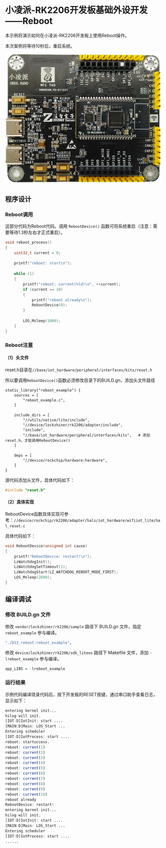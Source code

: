 # 小凌派-RK2206开发板基础外设开发——Reboot

本示例将演示如何在小凌派-RK2206开发板上使用Reboot操作。

本次案例将等待10秒后，重启系统。

![小凌派-RK2206](/vendor/lockzhiner/rk2206/docs/figures/lockzhiner-rk2206.jpg)

## 程序设计

### Reboot调用

这部分代码为Reboot代码。调用 `RebootDevice()` 函数可将系统重启（注意：需要等待1.3秒左右才正式重启）。

```c
void reboot_process()
{
    uint32_t current = 0;
    
    printf("reboot: start\n");

    while (1)
    {
        printf("reboot: current(%ld)\n", ++current);
        if (current == 10)
        {
            printf("reboot already\n");
            RebootDevice(0);
        }
        
        LOS_Msleep(1000);
    }
}
```

### Reboot注意

#### （1）头文件

reset.h目录在`//base/iot_hardware/peripheral/interfaces/kits/reset.h`

所以要调用`RebootDevice()`函数必须修改目录下的BUILD.gn，添加头文件路径

```
static_library("reboot_example") {
    sources = [
        "reboot_example.c",
    ]

    include_dirs = [
        "//utils/native/lite/include",
        "//device/lockzhiner/rk2206/adapter/include",
        "include",
        "//base/iot_hardware/peripheral/interfaces/kits",	# 添加reset.h，才能调用RebootDevice()
    ]

    deps = [
        "//device/rockchip/hardware:hardware",
    ]
}
```

源代码添加头文件，具体代码如下：

```c
#include "reset.h"
```

#### （2）具体实现

RebootDevice函数具体实现可参考：`//device/rockchip/rk2206/adapter/hals/iot_hardware/wifiiot_lite/hal_reset.c`

具体代码如下：

```c
void RebootDevice(unsigned int cause)
{
    printf("RebootDevice: restart!\n");
    LzWatchdogInit();
    LzWatchdogSetTimeout(1);
    LzWatchdogStart(LZ_WATCHDOG_REBOOT_MODE_FIRST);
    LOS_Msleep(2000);
}
```

## 编译调试

### 修改 BUILD.gn 文件

修改 `vendor/lockzhiner/rk2206/sample` 路径下 BUILD.gn 文件，指定 `reboot_example` 参与编译。

```r
"./b13_reboot:reboot_example",
```

修改 `device/lockzhiner/rk2206/sdk_liteos` 路径下 Makefile 文件，添加 `-lreboot_example` 参与编译。

```r
app_LIBS = -lreboot_example
```

### 运行结果

示例代码编译烧录代码后，按下开发板的RESET按键，通过串口助手查看日志，显示如下：

```r
entering kernel init...
hilog will init.
[IOT:D]IotInit: start ....
[MAIN:D]Main: LOS_Start ...
Entering scheduler
[IOT:D]IotProcess: start ....
reboot: startuccess.
reboot: current(1)
reboot: current(2)
reboot: current(3)
reboot: current(4)
reboot: current(5)
reboot: current(6)
reboot: current(7)
reboot: current(8)
reboot: current(9)
reboot: current(10)
reboot already
RebootDevice: restart!
entering kernel init...
hilog will init.
[IOT:D]IotInit: start ....
[MAIN:D]Main: LOS_Start ...
Entering scheduler
[IOT:D]IotProcess: start ....
......
```

